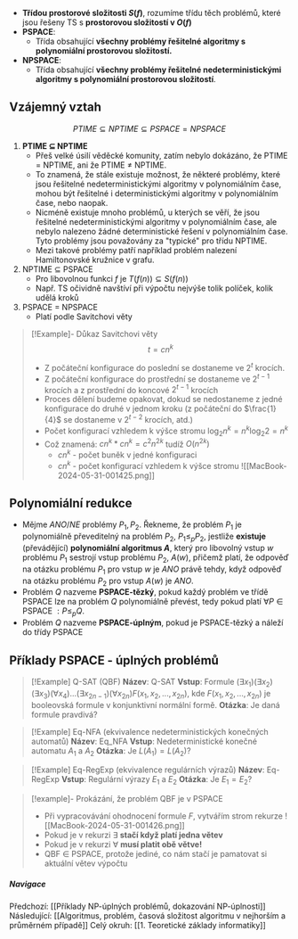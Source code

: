 - **Třídou prostorové složitosti $S(f)$**, rozumíme třídu těch problémů, které jsou řešeny TS s **prostorovou složitostí v $O(f)$**
- **PSPACE**:
	- Třída obsahující **všechny problémy řešitelné algoritmy s polynomiální prostorovou složitostí.**
- **NPSPACE**:
	- Třída obsahující **všechny problémy řešitelné nedeterministickými algoritmy s polynomiální prostorovou složitostí**.

## Vzájemný vztah
$$PTIME \subseteq NPTIME \subseteq PSPACE = NPSPACE$$
1. **PTIME $\subseteq$ NPTIME**
	- Přeš velké úsilí věděcké komunity, zatím nebylo dokázáno, že PTIME $=$ NPTIME, ani že PTIME $\neq$ NPTIME.
	- To znamená, že stále existuje možnost, že některé problémy, které jsou řešitelné nedeterministickými algoritmy v polynomiálním čase, mohou být řešitelné i deterministickými algoritmy v polynomiálním čase, nebo naopak.
	- Nicméně existuje mnoho problémů, u kterých se věří, že jsou řešitelné nedeterministickými algoritmy v polynomiálním čase, ale nebylo nalezeno žádné deterministické řešení v polynomiálním čase. Tyto problémy jsou považovány za "typické" pro třídu NPTIME.
	- Mezi takové problémy patří například problém nalezení Hamiltonovské kružnice v grafu.
2. NPTIME $\subseteq$ PSPACE
	- Pro libovolnou funkci $f$ je $T(f(n)) \subseteq S(f(n))$
	- Např. TS očividně navštíví při výpočtu nejvýše tolik políček, kolik udělá kroků
3. PSPACE $=$ NPSPACE
	- Platí podle Savitchovi věty

>[!Example]- Důkaz Savitchovi věty
>$$t = cn^{k}$$
>- Z počáteční konfigurace do poslední se dostaneme ve $2^{t}$ krocích.
>- Z počáteční konfigurace do prostřední se dostaneme ve $2^{t-1}$ krocích a z prostřední do koncové $2^{t-1}$ krocích
>- Proces dělení budeme opakovat, dokud se nedostaneme z jedné konfigurace do druhé v jednom kroku (z počáteční do $\frac{1}{4}$ se dostaneme v $2^{t-2}$ krocích, atd.)
>- Počet konfigurací vzhledem k výšce stromu $\log_{2}n^{k} = n^{k} \log_{2}2 = n^{k}$
>- Což znamená: $cn^{k} * cn^{k} = c^{2}n^{2k}$ tudíž $O(n^{2k})$
>	- $cn^{k}$ - počet buněk v jedné konfiguraci
>	- $cn^{k}$ - počet konfigurací vzhledem k výšce stromu
>![[MacBook-2024-05-31-001425.png]]

## Polynomiální redukce
- Mějme $ANO/NE$ problémy $P_{1}, P_{2}$. Řekneme, že problém $P_{1}$ je polynomiálně převeditelný na problém $P_{2}$, $P_{1} \leq_{p} P_{2}$, jestliže **existuje** (převádějící) **polynomiální algoritmus $A$**, který pro libovolný vstup $w$ problému $P_{1}$ sestrojí vstup problému $P_{2}$, $A(w)$, přičemž platí, že odpověď na otázku problému $P_{1}$ pro vstup $w$ je $ANO$ právě tehdy, když odpověď na otázku problému $P_{2}$ pro vstup $A(w)$ je $ANO$.
- Problém $Q$ nazveme **PSPACE-tězký**, pokud každý problém ve třídě PSPACE lze na problém $Q$ polynomiálně převést, tedy pokud platí $\forall P \in \text{ PSPACE } : P \leq_{p} Q$.
- Problém $Q$ nazveme **PSPACE-úplným**, pokud je PSPACE-tězký a náleží do třídy PSPACE

## Příklady PSPACE - úplných problémů
>[!Example] Q-SAT (QBF)
>**Název**: Q-SAT
>**Vstup**: Formule $(\exists x_{1})(\exists x_{2})(\exists x_{3})(\forall x_{4}) ... (\exists x_{2n-1}) (\forall x_{2n}) F(x_{1}, x_{2}, ..., x_{2n})$, kde $F(x_{1}, x_{2}, ..., x_{2n})$ je booleovská formule v konjunktivní normální formě.
>**Otázka**: Je daná formule pravdivá?

>[!Example] Eq-NFA (ekvivalence nedeterministických konečných automatů)
>**Název**: Eq_NFA
>**Vstup**: Nedeterministické konečné automatu $A_{1}$ a $A_{2}$
>**Otázka**: Je $L(A_{1}) = L(A_{2})$?

>[!Example] Eq-RegExp (ekvivalence regulárních výrazů)
>**Název**: Eq-RegExp
>**Vstup**: Regulární výrazy $E_{1}$ a $E_{2}$
>**Otázka**: Je $E_{1} = E_{2}$?

>[!example]- Prokázání, že problém QBF je v PSPACE
>- Při vypracovávání ohodnocení formule $F$, vytvářím strom rekurze ![[MacBook-2024-05-31-001426.png]]
>- Pokud je v rekurzi $\exists$ **stačí když platí jedna větev**
>- Pokud je v rekurzi $\forall$ **musí platit obě větve!**
>- QBF $\in$ PSPACE, protože jediné, co nám stačí je pamatovat si aktuální větev výpočtu

##### Navigace
Předchozí:  [[Příklady NP-úplných problémů, dokazování NP-úplnosti]]
Následující: [[Algoritmus, problém, časová složitost algoritmu v nejhorším a průměrném případě]]
Celý okruh: [[1. Teoretické základy informatiky]]